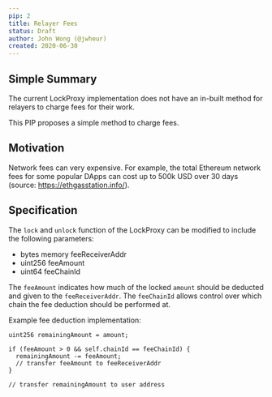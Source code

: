 ```yaml
---
pip: 2
title: Relayer Fees
status: Draft
author: John Wong (@jwheur)
created: 2020-06-30
---
```


## Simple Summary
The current LockProxy implementation does not have an in-built method for relayers to charge fees for their work.

This PIP proposes a simple method to charge fees.

## Motivation
Network fees can very expensive. For example, the total Ethereum network fees for some popular DApps can cost up to 500k USD over 30 days (source: https://ethgasstation.info/).

## Specification
The `lock` and `unlock` function of the LockProxy can be modified to include the following parameters:
- bytes memory feeReceiverAddr
- uint256 feeAmount
- uint64 feeChainId

The `feeAmount` indicates how much of the locked `amount` should be deducted and given to the `feeReceiverAddr`. The `feeChainId` allows control over which chain the fee deduction should be performed at.

Example fee deduction implementation:
```
uint256 remainingAmount = amount;

if (feeAmount > 0 && self.chainId == feeChainId) {
  remainingAmount -= feeAmount;
  // transfer feeAmount to feeReceiverAddr
}

// transfer remainingAmount to user address
```

